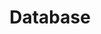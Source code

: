 ---
layout: post
title:  "Database"
categories: requisiti-non-funzionali
descrizione:
  È opportuno indicare il tipo di database che si intende utilizzare (vincoli di integrità e altre informazioni specifiche del DB) e i DB non compatibili con le caratteristiche del prodotto.
---